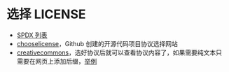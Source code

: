 # 选择 LICENSE

- [SPDX 列表](https://spdx.org/licenses/)
- [chooselicense](https://choosealicense.com/)，Github 创建的开源代码项目协议选择网站
- [creativecommons](https://chooser-beta.creativecommons.org)，选好协议后就可以查看协议内容了，如果需要纯文本只需要在网页上添加后缀，[举例](https://creativecommons.org/licenses/by-nc-nd/4.0/legalcode.txt)
